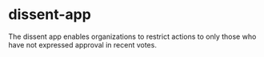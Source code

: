 # dissent-app
The dissent app enables organizations to restrict actions to only those who have not expressed approval in recent votes.
